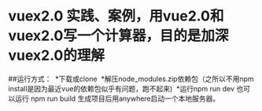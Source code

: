 # vuex2.0 实践、案例，用vue2.0和vuex2.0写一个计算器，目的是加深vuex2.0的理解

##运行方式：
  *下载或clone 
  *解压node_modules.zip依赖包（之所以不用npm install是因为最近vue的依赖包似乎有问题，跑不起来)
  *运行npm run dev 也可以运行 npm run build 生成项目后用anywhere启动一个本地服务器。

